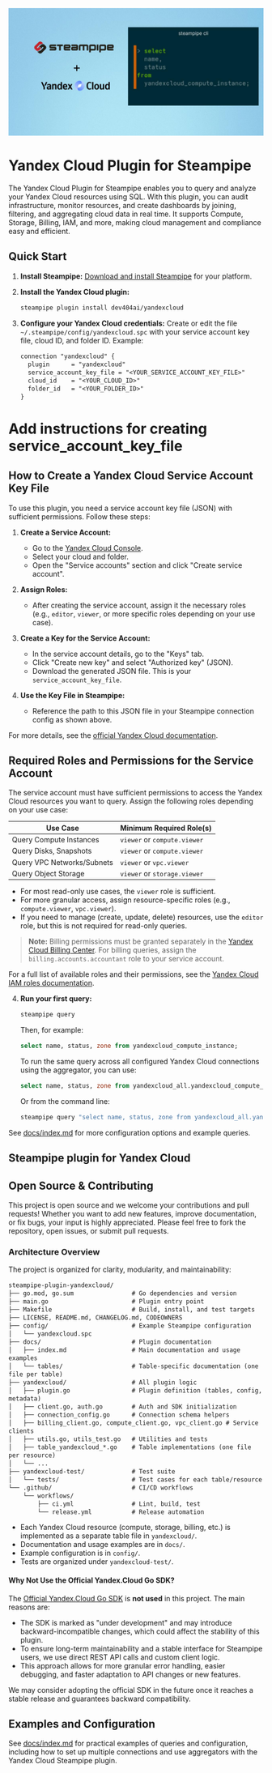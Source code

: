 ![image](./steampipe-plugin-yandexcloud.jpg)

# Yandex Cloud Plugin for Steampipe

The Yandex Cloud Plugin for Steampipe enables you to query and analyze your Yandex Cloud resources using SQL. With this plugin, you can audit infrastructure, monitor resources, and create dashboards by joining, filtering, and aggregating cloud data in real time. It supports Compute, Storage, Billing, IAM, and more, making cloud management and compliance easy and efficient.

## Quick Start

1. **Install Steampipe:**
   [Download and install Steampipe](https://steampipe.io/downloads) for your platform.

2. **Install the Yandex Cloud plugin:**
   ```sh
   steampipe plugin install dev404ai/yandexcloud
   ```

3. **Configure your Yandex Cloud credentials:**
   Create or edit the file `~/.steampipe/config/yandexcloud.spc` with your service account key file, cloud ID, and folder ID. Example:
   ```hcl
   connection "yandexcloud" {
     plugin      = "yandexcloud"
     service_account_key_file = "<YOUR_SERVICE_ACCOUNT_KEY_FILE>"
     cloud_id    = "<YOUR_CLOUD_ID>"
     folder_id   = "<YOUR_FOLDER_ID>"
   }
   ```

# Add instructions for creating service_account_key_file

## How to Create a Yandex Cloud Service Account Key File

To use this plugin, you need a service account key file (JSON) with sufficient permissions. Follow these steps:

1. **Create a Service Account:**
   - Go to the [Yandex Cloud Console](https://console.cloud.yandex.com/).
   - Select your cloud and folder.
   - Open the "Service accounts" section and click "Create service account".

2. **Assign Roles:**
   - After creating the service account, assign it the necessary roles (e.g., `editor`, `viewer`, or more specific roles depending on your use case).

3. **Create a Key for the Service Account:**
   - In the service account details, go to the "Keys" tab.
   - Click "Create new key" and select "Authorized key" (JSON).
   - Download the generated JSON file. This is your `service_account_key_file`.

4. **Use the Key File in Steampipe:**
   - Reference the path to this JSON file in your Steampipe connection config as shown above.

For more details, see the [official Yandex Cloud documentation](https://cloud.yandex.com/en/docs/iam/operations/sa/create).

## Required Roles and Permissions for the Service Account

The service account must have sufficient permissions to access the Yandex Cloud resources you want to query. Assign the following roles depending on your use case:

| Use Case                        | Minimum Required Role(s)         |
|----------------------------------|----------------------------------|
| Query Compute Instances          | `viewer` or `compute.viewer`     |
| Query Disks, Snapshots           | `viewer` or `compute.viewer`     |
| Query VPC Networks/Subnets       | `viewer` or `vpc.viewer`         |
| Query Object Storage             | `viewer` or `storage.viewer`     |

- For most read-only use cases, the `viewer` role is sufficient.
- For more granular access, assign resource-specific roles (e.g., `compute.viewer`, `vpc.viewer`).
- If you need to manage (create, update, delete) resources, use the `editor` role, but this is not required for read-only queries.

> **Note:** Billing permissions must be granted separately in the [Yandex Cloud Billing Center](https://center.yandex.cloud/). For billing queries, assign the `billing.accounts.accountant` role to your service account.

For a full list of available roles and their permissions, see the [Yandex Cloud IAM roles documentation](https://cloud.yandex.com/en/docs/iam/concepts/access-control/roles).

4. **Run your first query:**
   ```sh
   steampipe query
   ```
   Then, for example:
   ```sql
   select name, status, zone from yandexcloud_compute_instance;
   ```

   To run the same query across all configured Yandex Cloud connections using the aggregator, you can use:
   ```sql
   select name, status, zone from yandexcloud_all.yandexcloud_compute_instance;
   ```
   Or from the command line:
   ```sh
   steampipe query "select name, status, zone from yandexcloud_all.yandexcloud_compute_instance;"
   ```

See [docs/index.md](docs/index.md) for more configuration options and example queries.

## Steampipe plugin for Yandex Cloud 

## Open Source & Contributing

This project is open source and we welcome your contributions and pull requests! Whether you want to add new features, improve documentation, or fix bugs, your input is highly appreciated. Please feel free to fork the repository, open issues, or submit pull requests.

### Architecture Overview

The project is organized for clarity, modularity, and maintainability:

```
steampipe-plugin-yandexcloud/
├── go.mod, go.sum                # Go dependencies and version
├── main.go                       # Plugin entry point
├── Makefile                      # Build, install, and test targets
├── LICENSE, README.md, CHANGELOG.md, CODEOWNERS
├── config/                       # Example Steampipe configuration
│   └── yandexcloud.spc
├── docs/                         # Plugin documentation
│   ├── index.md                  # Main documentation and usage examples
│   └── tables/                   # Table-specific documentation (one file per table)
├── yandexcloud/                  # All plugin logic
│   ├── plugin.go                 # Plugin definition (tables, config, metadata)
│   ├── client.go, auth.go        # Auth and SDK initialization
│   ├── connection_config.go      # Connection schema helpers
│   ├── billing_client.go, compute_client.go, vpc_client.go # Service clients
│   ├── utils.go, utils_test.go   # Utilities and tests
│   ├── table_yandexcloud_*.go    # Table implementations (one file per resource)
│   └── ...
├── yandexcloud-test/             # Test suite
│   └── tests/                    # Test cases for each table/resource
└── .github/                      # CI/CD workflows
    └── workflows/
        ├── ci.yml                # Lint, build, test
        └── release.yml           # Release automation
```

- Each Yandex Cloud resource (compute, storage, billing, etc.) is implemented as a separate table file in `yandexcloud/`.
- Documentation and usage examples are in `docs/`.
- Example configuration is in `config/`.
- Tests are organized under `yandexcloud-test/`.

#### Why Not Use the Official Yandex.Cloud Go SDK?

The [Official Yandex.Cloud Go SDK](https://github.com/yandex-cloud/go-sdk) is **not used** in this project. The main reasons are:

- The SDK is marked as "under development" and may introduce backward-incompatible changes, which could affect the stability of this plugin.
- To ensure long-term maintainability and a stable interface for Steampipe users, we use direct REST API calls and custom client logic.
- This approach allows for more granular error handling, easier debugging, and faster adaptation to API changes or new features.

We may consider adopting the official SDK in the future once it reaches a stable release and guarantees backward compatibility.

## Examples and Configuration

See [docs/index.md](docs/index.md) for practical examples of queries and configuration, including how to set up multiple connections and use aggregators with the Yandex Cloud Steampipe plugin.
